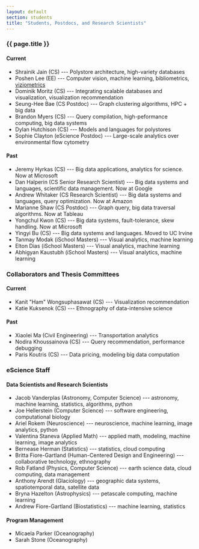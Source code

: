 ```yaml
---
layout: default
section: students
title: "Students, Postdocs, and Research Scientists"
---
```


### {{ page.title }}


#### Current

* Shrainik Jain (CS) --- Polystore architecture, high-variety databases
* Poshen Lee (EE) --- Computer vision, machine learning, bibliometrics, [viziometrics](http://viziometrics.org)
* Dominik Moritz (CS) --- Integrating scalable databases and visualization, visualization recommendation
* Seung-Hee Bae (CS Postdoc) --- Graph clustering algorithms, HPC + big data
* Brandon Myers (CS) --- Query compilation, high-peformance computing, big data systems
* Dylan Hutchison (CS) --- Models and languages for polystores
* Sophie Clayton (eScience Postdoc) --- Large-scale analytics over environmental flow cytometry

#### Past

* Jeremy Hyrkas (CS) --- Big data applications, analytics for science. Now at Microsoft
* Dan Halperin (CS Senior Research Scientist) --- Big data systems and languages, scientific data management. Now at Google
* Andrew Whitaker (CS Research Scientist) --- Big data systems and languages, query optimization. Now at Amazon
* Marianne Shaw (CS Postdoc) --- Graph query, big data traversal algorithms. Now at Tableau
* Yongchul Kwon (CS) --- Big data systems, fault-tolerance, skew handling. Now at Microsoft
* Yingyi Bu (CS) --- Big data systems and languages. Moved to UC Irvine
* Tanmay Modak (iSchool Masters) --- Visual analytics, machine learning 
* Elton Dias (iSchool Masters) --- Visual analytics, machine learning 
* Abhigyan Kaustubh (iSchool Masters) --- Visual analytics, machine learning 

### Collaborators and Thesis Committees

#### Current
* Kanit "Ham" Wongsuphasawat (CS) --- Visualization recommendation
* Katie Kuksenok (CS) --- Ethnography of data-intensive science

#### Past
* Xiaolei Ma (Civil Engineering) --- Transportation analytics
* Nodira Khoussainova (CS) --- Query recommendation, performance debugging
* Paris Koutris (CS) --- Data pricing, modeling big data computation

### eScience Staff

#### Data Scientists and Research Scientists

* Jacob Vanderplas (Astronomy, Computer Science) --- astronomy, machine learning, statistics, algorithms, python
* Joe Hellerstein (Computer Science) --- software engineering, computational biology
* Ariel Rokem (Neuroscience) --- neuroscience, machine learning, image analytics, python
* Valentina Staneva (Applied Math) --- applied math, modeling, machine learning, image analytics
* Bernease Herman (Statistics) --- statistics, cloud computing
* Britta Fiore-Gartland (Human-Centered Design and Engineering) --- collaborative technology, ethnography
* Rob Fatland (Physics, Computer Science) --- earth science data, cloud computing, data management
* Anthony Arendt (Glaciology) --- geographic data systems, spatiotemporal data, satellite data
* Bryna Hazelton (Astrophysics) --- petascale computing, machine learning
* Andrew Fiore-Gartland (Biostatistics) --- machine learning, statistics

#### Program Management

* Micaela Parker (Oceanography)
* Sarah Stone (Oceanography)
